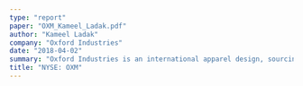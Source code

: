 ```yaml
---
type: "report"
paper: "OXM_Kameel_Ladak.pdf"
author: "Kameel Ladak"
company: "Oxford Industries"
date: "2018-04-02"
summary: "Oxford Industries is an international apparel design, sourcing, and marketing company."
title: "NYSE: OXM"
---
```

